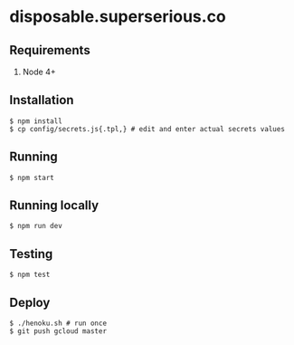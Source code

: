 # disposable.superserious.co

## Requirements

1. Node 4+

## Installation

    $ npm install
    $ cp config/secrets.js{.tpl,} # edit and enter actual secrets values

## Running

    $ npm start

## Running locally

    $ npm run dev

## Testing

    $ npm test

## Deploy

    $ ./henoku.sh # run once
    $ git push gcloud master
